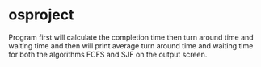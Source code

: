 # osproject
Program first will calculate the completion time then turn around time and waiting time and then will print average turn around time and waiting time for both the algorithms FCFS and SJF on the output screen.
